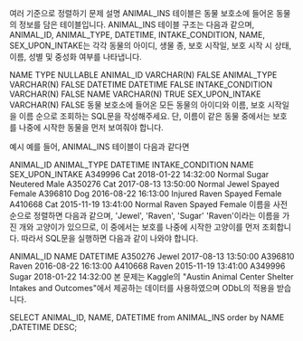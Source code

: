 여러 기준으로 정렬하기
문제 설명
ANIMAL_INS 테이블은 동물 보호소에 들어온 동물의 정보를 담은 테이블입니다. ANIMAL_INS 테이블 구조는 다음과 같으며, ANIMAL_ID, ANIMAL_TYPE, DATETIME, INTAKE_CONDITION, NAME, SEX_UPON_INTAKE는 각각 동물의 아이디, 생물 종, 보호 시작일, 보호 시작 시 상태, 이름, 성별 및 중성화 여부를 나타냅니다.

NAME	TYPE	NULLABLE
ANIMAL_ID	VARCHAR(N)	FALSE
ANIMAL_TYPE	VARCHAR(N)	FALSE
DATETIME	DATETIME	FALSE
INTAKE_CONDITION	VARCHAR(N)	FALSE
NAME	VARCHAR(N)	TRUE
SEX_UPON_INTAKE	VARCHAR(N)	FALSE
동물 보호소에 들어온 모든 동물의 아이디와 이름, 보호 시작일을 이름 순으로 조회하는 SQL문을 작성해주세요. 단, 이름이 같은 동물 중에서는 보호를 나중에 시작한 동물을 먼저 보여줘야 합니다.

예시
예를 들어, ANIMAL_INS 테이블이 다음과 같다면

ANIMAL_ID	ANIMAL_TYPE	DATETIME	INTAKE_CONDITION	NAME	SEX_UPON_INTAKE
A349996	Cat	2018-01-22 14:32:00	Normal	Sugar	Neutered Male
A350276	Cat	2017-08-13 13:50:00	Normal	Jewel	Spayed Female
A396810	Dog	2016-08-22 16:13:00	Injured	Raven	Spayed Female
A410668	Cat	2015-11-19 13:41:00	Normal	Raven	Spayed Female
이름을 사전 순으로 정렬하면 다음과 같으며, 'Jewel', 'Raven', 'Sugar'
'Raven'이라는 이름을 가진 개와 고양이가 있으므로, 이 중에서는 보호를 나중에 시작한 고양이를 먼저 조회합니다.
따라서 SQL문을 실행하면 다음과 같이 나와야 합니다.

ANIMAL_ID	NAME	DATETIME
A350276	Jewel	2017-08-13 13:50:00
A396810	Raven	2016-08-22 16:13:00
A410668	Raven	2015-11-19 13:41:00
A349996	Sugar	2018-01-22 14:32:00
본 문제는 Kaggle의 "Austin Animal Center Shelter Intakes and Outcomes"에서 제공하는 데이터를 사용하였으며 ODbL의 적용을 받습니다.

SELECT
ANIMAL_ID,
NAME,
DATETIME
from ANIMAL_INS order by NAME ,DATETIME DESC;
